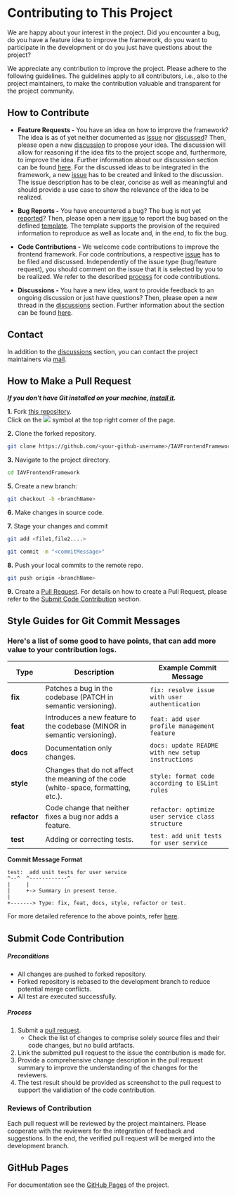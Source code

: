 # Contributing to This Project

We are happy about your interest in the project. Did you encounter a bug, do you have a feature idea to improve the framework, do you want to participate in the development or do you just have questions about the project?

We appreciate any contribution to improve the project. Please adhere to the following guidelines. The guidelines apply to all contributors, i.e., also to the project maintainers, to make the contribution valuable and transparent for the project community.

## How to Contribute

- **Feature Requests -**
You have an idea on how to improve the framework? The idea is as of yet neither documented as [issue](https://github.com/iavofficial/IAVFrontendFramework/issues) 
nor [discussed](https://github.com/iavofficial/IAVFrontendFramework/discussions)? Then, please open a new [discussion](https://github.com/iavofficial/IAVFrontendFramework/discussions) 
to propose your idea. The discussion will allow for reasoning if the idea fits to the project scope and, furthermore, to 
improve the idea. Further information about our discussion section can be found [here](https://github.com/iavofficial/IAVFrontendFramework/discussions/1). For the discussed ideas to be integrated in the framework, a new [issue](https://github.com/iavofficial/IAVFrontendFramework/issues)
has to be created and linked to the discussion. The issue description has to be clear, concise as well as meaningful and
should provide a use case to show the relevance of the idea to be realized.    

- **Bug Reports -**
You have encountered a bug? The bug is not yet [reported](https://github.com/iavofficial/IAVFrontendFramework/issues)?
Then, please open a new [issue](https://github.com/iavofficial/IAVFrontendFramework/issues) to report the bug based 
on the defined [template](https://github.com/iavofficial/IAVFrontendFramework/issues/new/choose). The template supports the provision 
of the required information to reproduce as well as locate and, in the end, to fix the bug.

- **Code Contributions -**
We welcome code contributions to improve the frontend framework. For code contributions, a respective 
[issue](https://github.com/iavofficial/IAVFrontendFramework/issues) has to be filed and discussed. 
Independently of the issue type (bug/feature request), you should comment on the issue that it is selected by you 
to be realized. We refer to the described [process](#process-for-code-contributions) for code contributions. 

- **Discussions -**
You have a new idea, want to provide feedback to an ongoing discussion or just have questions? Then, please open 
a new thread in the [discussions](https://github.com/iavofficial/IAVFrontendFramework/discussions) section. Further information about the section can be found [here](https://github.com/iavofficial/IAVFrontendFramework/discussions/1).

## Contact

In addition to the [discussions](https://github.com/iavofficial/IAVFrontendFramework/discussions) section,
you can contact the project maintainers via [mail](mailto:frontendframework@iav.de).

## How to Make a Pull Request

***If you don't have Git installed on your machine, [install it](https://help.github.com/articles/set-up-git/).***

**1.** Fork [this repository](https://github.com/iavofficial/IAVFrontendFramework).  
Click on the <a href="https://github.com/iavofficial/IAVFrontendFramework"><img src="https://img.icons8.com/ios/24/000000/code-fork.png"></a> symbol at the top right corner of the page.

**2.** Clone the forked repository.

```bash
git clone https://github.com/<your-github-username>/IAVFrontendFramework
```

**3.** Navigate to the project directory.

```bash
cd IAVFrontendFramework
```
**5.** Create a new branch:
```bash
git checkout -b <branchName>
```

**6.** Make changes in source code.

**7.** Stage your changes and commit

```bash
git add <file1,file2....>
```
```bash
git commit -m "<commitMessage>"
```

**8.** Push your local commits to the remote repo.

```bash
git push origin <branchName>
```

**9.** Create a [Pull Request](https://github.com/iavofficial/IAVFrontendFramework/pulls). For details on how to create a Pull Request, please refer to the [Submit Code Contribution](#submit-code-contribution) section.



## Style Guides for Git Commit Messages

### Here's a list of some good to have points, that can add more value to your contribution logs.

| **Type**      | **Description**                                                                                     | **Example Commit Message**                           |
|---------------|-----------------------------------------------------------------------------------------------------|------------------------------------------------------|
| **fix**       | Patches a bug in the codebase (PATCH in semantic versioning).                                        | `fix: resolve issue with user authentication`        |
| **feat**      | Introduces a new feature to the codebase (MINOR in semantic versioning).                             | `feat: add user profile management feature`          |
| **docs**      | Documentation only changes.                                                                         | `docs: update README with new setup instructions`    |
| **style**     | Changes that do not affect the meaning of the code (white-space, formatting, etc.).                 | `style: format code according to ESLint rules`       |
| **refactor**  | Code change that neither fixes a bug nor adds a feature.                                             | `refactor: optimize user service class structure`    |
| **test**      | Adding or correcting tests.                                                                         | `test: add unit tests for user service`              |


**Commit Message Format**

```
test:  add unit tests for user service
^--^  ^------------^
|     |
|     +-> Summary in present tense.
|
+-------> Type: fix, feat, docs, style, refactor or test.
```

For more detailed reference to the above points, refer <a href="https://www.conventionalcommits.org/en/v1.0.0/">here</a>.

## Submit Code Contribution

##### Preconditions
- All changes are pushed to forked repository.
- Forked repository is rebased to the development branch to reduce potential merge conflicts.
- All test are executed successfully. 

##### Process
1. Submit a [pull request](https://help.github.com/articles/about-pull-requests/).
   - Check the list of changes to comprise solely source files and their code changes, but no build artifacts. 
2. Link the submitted pull request to the issue the contribution is made for.
3. Provide a comprehensive change description in the pull request summary to improve the understanding of the changes for the reviewers. 
4. The test result should be provided as screenshot to the pull request to support the validiation of the code contribution.  

### Reviews of Contribution
Each pull request will be reviewed by the project maintainers. Please cooperate with the reviewers for the integration of feedback and suggestions. 
In the end, the verified pull request will be merged into the development branch.

## GitHub Pages
For documentation see the [GitHub Pages](https://iavofficial.github.io/IAVFrontendFramework/) of the project.
